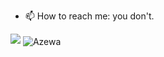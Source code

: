 - 📫 How to reach me: you don't.

<img src='https://github-readme-stats.vercel.app/api?username=Azewa&show_icons=true&theme=radical&count_private=true'/>

<img align="center" src="https://github-readme-streak-stats.herokuapp.com/?user=Azewa&count_private=true&theme=radical" alt="Azewa" />
